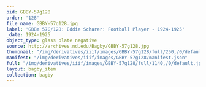```yaml
---
pid: GBBY-57g128
order: '128'
file_name: GBBY-57g128.jpg
label: 'GBBY 57G/128: Eddie Scharer: Football Player - 1924-1925'
_date: 1924-1925
object_type: glass plate negative
source: http://archives.nd.edu/Bagby/GBBY-57g128.jpg
thumbnail: "/img/derivatives/iiif/images/GBBY-57g128/full/250,/0/default.jpg"
manifest: "/img/derivatives/iiif/images/GBBY-57g128/manifest.json"
full: "/img/derivatives/iiif/images/GBBY-57g128/full/1140,/0/default.jpg"
layout: bagby_item
collection: bagby
---
```

